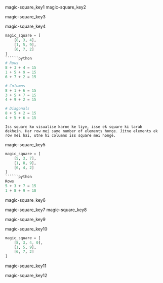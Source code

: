 magic-square_key1
magic-square_key2


magic-square_key3


magic-square_key4
```python
magic_square = [
    [8, 3, 4],
    [1, 5, 9],
    [6, 7, 2]
]
``````python
# Rows
8 + 3 + 4 = 15
1 + 5 + 9 = 15
6 + 7 + 2 = 15

# Columns
8 + 1 + 6 = 15
3 + 5 + 7 = 15
4 + 9 + 2 = 15

# Diagonals
8 + 5 + 2 = 15
4 + 5 + 6 = 15
```

    Iss square ko visualise karne ke liye, isse ek square ki tarah dekhein. Har row mei same number of elements honge. Jitne elements ek row mei hai, utne hi columns iss square mei honge.

magic-square_key5
```python
magic_square = [
    [5, 3, 7],
    [1, 8, 9],
    [6, 4, 2]
]
``````python
Rows
5 + 3 + 7 = 15
1 + 8 + 9 = 18
```

magic-square_key6


magic-square_key7
magic-square_key8


magic-square_key9


magic-square_key10
```python
magic_square = [
    [8, 3, 4, 0],
    [1, 5, 9],
    [6, 7, 2]
]
```

magic-square_key11


magic-square_key12
